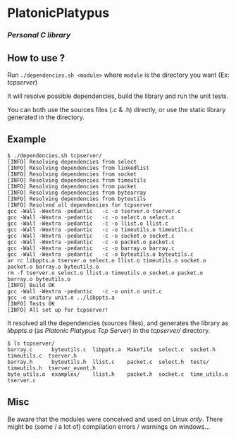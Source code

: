 # PlatonicPlatypus
### _Personal C library_

## How to use ?
Run `./dependencies.sh <module>` where `module` is the directory you want (Ex: _tcpserver_)

It will resolve possible dependencies, build the library and run the unit tests.

You can both use the sources files (.c & .h) directly, or use the static library generated in the directory.

## Example

```
$ ./dependencies.sh tcpserver/
[INFO] Resolving dependencies from select
[INFO] Resolving dependencies from linkedlist
[INFO] Resolving dependencies from socket
[INFO] Resolving dependencies from timeutils
[INFO] Resolving dependencies from packet
[INFO] Resolving dependencies from bytearray
[INFO] Resolving dependencies from byteutils
[INFO] Resolved all dependencies for tcpserver
gcc -Wall -Wextra -pedantic   -c -o tserver.o tserver.c
gcc -Wall -Wextra -pedantic   -c -o select.o select.c
gcc -Wall -Wextra -pedantic   -c -o llist.o llist.c
gcc -Wall -Wextra -pedantic   -c -o timeutils.o timeutils.c
gcc -Wall -Wextra -pedantic   -c -o socket.o socket.c
gcc -Wall -Wextra -pedantic   -c -o packet.o packet.c
gcc -Wall -Wextra -pedantic   -c -o barray.o barray.c
gcc -Wall -Wextra -pedantic   -c -o byteutils.o byteutils.c
ar rc libppts.a tserver.o select.o llist.o timeutils.o socket.o packet.o barray.o byteutils.o
rm -f tserver.o select.o llist.o timeutils.o socket.o packet.o barray.o byteutils.o
[INFO] Build OK
gcc -Wall -Wextra -pedantic   -c -o unit.o unit.c
gcc -o unitary unit.o ../libppts.a
[INFO] Tests OK
[INFO] All set up for tcpserver!
```

It resolved all the dependencies (sources files), and generates the library as _libppts.a_ (as _Platonic Platypus Tcp Server_) in the _tcpserver/_ directory.

```
$ ls tcpserver/
barray.c      byteutils.c  libppts.a  Makefile  select.c  socket.h      timeutils.c  tserver.h
barray.h      byteutils.h  llist.c    packet.c  select.h  tests/        timeutils.h  tserver_event.h
byte_utils.o  examples/    llist.h    packet.h  socket.c  time_utils.o  tserver.c
```
## Misc
Be aware that the modules were conceived and used on Linux _only_. There might be (some / a lot of) compilation errors / warnings on windows...
